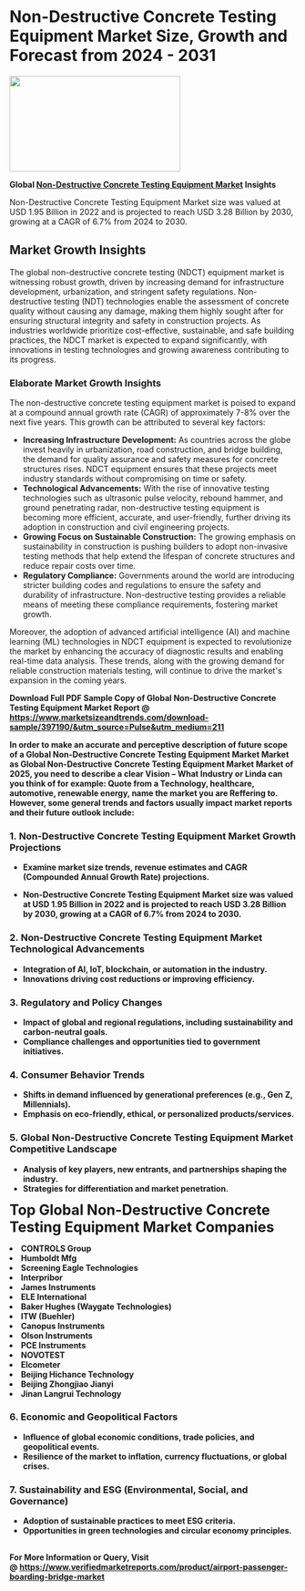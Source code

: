 <H1>Non-Destructive Concrete Testing Equipment Market Size, Growth and Forecast from 2024 - 2031</H1><img class="aligncenter size-medium wp-image-584254" src="https://thirdeyenews.in/wp-content/uploads/2024/09/Global-Market-Research-300x168.jpeg" alt="" width="300" height="168" /><p><strong>Global&nbsp;<a href="https://www.marketsizeandtrends.com/download-sample/397190/&amp;utm_source=Pulse&amp;utm_medium=211">Non-Destructive Concrete Testing Equipment Market</a> Insights</strong></p><p>Non-Destructive Concrete Testing Equipment Market size was valued at USD 1.95 Billion in 2022 and is projected to reach USD 3.28 Billion by 2030, growing at a CAGR of 6.7% from 2024 to 2030.</p><p><h2>Market Growth Insights</h2> <p>The global non-destructive concrete testing (NDCT) equipment market is witnessing robust growth, driven by increasing demand for infrastructure development, urbanization, and stringent safety regulations. Non-destructive testing (NDT) technologies enable the assessment of concrete quality without causing any damage, making them highly sought after for ensuring structural integrity and safety in construction projects. As industries worldwide prioritize cost-effective, sustainable, and safe building practices, the NDCT market is expected to expand significantly, with innovations in testing technologies and growing awareness contributing to its progress.</p> <p><strong></strong></p> <h3>Elaborate Market Growth Insights</h3> <p>The non-destructive concrete testing equipment market is poised to expand at a compound annual growth rate (CAGR) of approximately 7-8% over the next five years. This growth can be attributed to several key factors:</p> <ul> <li><strong>Increasing Infrastructure Development:</strong> As countries across the globe invest heavily in urbanization, road construction, and bridge building, the demand for quality assurance and safety measures for concrete structures rises. NDCT equipment ensures that these projects meet industry standards without compromising on time or safety.</li> <li><strong>Technological Advancements:</strong> With the rise of innovative testing technologies such as ultrasonic pulse velocity, rebound hammer, and ground penetrating radar, non-destructive testing equipment is becoming more efficient, accurate, and user-friendly, further driving its adoption in construction and civil engineering projects.</li> <li><strong>Growing Focus on Sustainable Construction:</strong> The growing emphasis on sustainability in construction is pushing builders to adopt non-invasive testing methods that help extend the lifespan of concrete structures and reduce repair costs over time.</li> <li><strong>Regulatory Compliance:</strong> Governments around the world are introducing stricter building codes and regulations to ensure the safety and durability of infrastructure. Non-destructive testing provides a reliable means of meeting these compliance requirements, fostering market growth.</li> </ul> <p>Moreover, the adoption of advanced artificial intelligence (AI) and machine learning (ML) technologies in NDCT equipment is expected to revolutionize the market by enhancing the accuracy of diagnostic results and enabling real-time data analysis. These trends, along with the growing demand for reliable construction materials testing, will continue to drive the market's expansion in the coming years.</p> <p><strong></p><p><span class=""><strong>Download Full PDF Sample Copy of Global Non-Destructive Concrete Testing Equipment Market Report</strong> @ <a href="https://www.marketsizeandtrends.com/download-sample/397190/&amp;utm_source=Pulse&amp;utm_medium=211" target="_blank">https://www.marketsizeandtrends.com/download-sample/397190/&amp;utm_source=Pulse&amp;utm_medium=211</a></span></p><p>In order to make an accurate and perceptive description of future scope of a Global&nbsp;Non-Destructive Concrete Testing Equipment Market Market as Global&nbsp;Non-Destructive Concrete Testing Equipment Market Market of 2025, you need to describe a clear Vision &ndash; What Industry or Linda can you think of for example: Quote from a Technology, healthcare, automotive, renewable energy, name the market you are Reffering to. However, some general trends and factors usually impact market reports and their future outlook include:</p><h3>1.&nbsp;<strong>Non-Destructive Concrete Testing Equipment Market Growth Projections</strong></h3><ul><li>Examine market size trends, revenue estimates and CAGR (Compounded Annual Growth Rate) projections.</li><li><p>Non-Destructive Concrete Testing Equipment Market size was valued at USD 1.95 Billion in 2022 and is projected to reach USD 3.28 Billion by 2030, growing at a CAGR of 6.7% from 2024 to 2030.</p></li></ul><h3>2.&nbsp;<strong>Non-Destructive Concrete Testing Equipment Market Technological Advancements</strong></h3><ul><li>Integration of AI, IoT, blockchain, or automation in the industry.</li><li>Innovations driving cost reductions or improving efficiency.</li></ul><h3>3.&nbsp;<strong>Regulatory and Policy Changes</strong></h3><ul><li>Impact of global and regional regulations, including sustainability and carbon-neutral goals.</li><li>Compliance challenges and opportunities tied to government initiatives.</li></ul><h3>4.&nbsp;<strong>Consumer Behavior Trends</strong></h3><ul><li>Shifts in demand influenced by generational preferences (e.g., Gen Z, Millennials).</li><li>Emphasis on eco-friendly, ethical, or personalized products/services.</li></ul><h3>5.&nbsp;<strong>Global Non-Destructive Concrete Testing Equipment Market Competitive Landscape</strong></h3><ul><li>Analysis of key players, new entrants, and partnerships shaping the industry.</li><li>Strategies for differentiation and market penetration.</li></ul><p data-pm-slice="1 1 []"><span style="color: inherit; font-family: inherit; font-size: 25px;">Top Global Non-Destructive Concrete Testing Equipment Market Companies</span></p><div class="" data-test-id=""><p><li>CONTROLS Group</li><li> Humboldt Mfg</li><li> Screening Eagle Technologies</li><li> Interpribor</li><li> James Instruments</li><li> ELE International</li><li> Baker Hughes (Waygate Technologies)</li><li> ITW (Buehler)</li><li> Canopus Instruments</li><li> Olson Instruments</li><li> PCE Instruments</li><li> NOVOTEST</li><li> Elcometer</li><li> Beijing Hichance Technology</li><li> Beijing Zhongjiao Jianyi</li><li> Jinan Langrui Technology</li></p></div><h3>6.&nbsp;<strong>Economic and Geopolitical Factors</strong></h3><ul><li>Influence of global economic conditions, trade policies, and geopolitical events.</li><li>Resilience of the market to inflation, currency fluctuations, or global crises.</li></ul><h3>7.&nbsp;<strong>Sustainability and ESG (Environmental, Social, and Governance)</strong></h3><ul><li>Adoption of sustainable practices to meet ESG criteria.</li><li>Opportunities in green technologies and circular economy principles.</li></ul><h2><strong style="font-size: 14px;">For More Information or Query, Visit @&nbsp;</strong><a style="background-color: #ffffff; font-size: 14px;" href="https://www.marketsizeandtrends.com/report/non-destructive-concrete-testing-equipment-market/" target="_blank">https://www.verifiedmarketreports.com/product/airport-passenger-boarding-bridge-market</a></h2>
